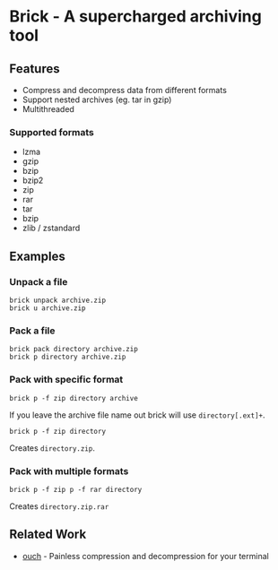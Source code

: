 # Brick - A supercharged archiving tool

## Features

- Compress and decompress data from different formats
- Support nested archives (eg. tar in gzip)
- Multithreaded

### Supported formats

- lzma
- gzip
- bzip
- bzip2
- zip
- rar
- tar
- bzip
- zlib / zstandard


## Examples

### Unpack a file

```
brick unpack archive.zip
brick u archive.zip
```

### Pack a file

```
brick pack directory archive.zip
brick p directory archive.zip
```

### Pack with specific format

```
brick p -f zip directory archive
```

If you leave the archive file name out brick will use `directory[.ext]+`.

```
brick p -f zip directory
```

Creates `directory.zip`.

### Pack with multiple formats

```
brick p -f zip p -f rar directory
```

Creates `directory.zip.rar`

## Related Work

- [ouch](https://github.com/ouch-org/ouch) - Painless compression and decompression for your terminal